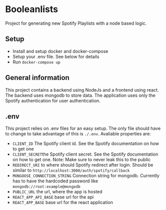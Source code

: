 Booleanlists
============

Project for generating new Spotify Playlists with a node based logic.

Setup
-----
- Install and setup docker and docker-compose
- Setup your .env file. See below for details
- Run `docker-compose up`

General information
-------------------
This project contains a backend using NodeJs and a frontend using react. The backend uses mongodb to store data. The application uses only the Spotify authentication for user authentication.

.env
----
This project relies on .env files for an easy setup. The only file should have to change to take advantage of this is `./.env`. Avaliable properties are:
- `CLIENT_ID` The Spotify client id. See the Spotify documentation on how to get one
- `CLIENT_SECRET`the Spotify client secret. See the Spotify documentation on how to get one. Note: Make sure to never leak this to the public
- `REDIRECT_URI` to where should Spotify redirect after login. Should be similar to  `http://localhost:3000/auth/spotify/callback`
- `MONGOOSE_CONNECTION_STRING` Connection string for mongodb. Currently has to have the hardcoded password like `mongodb://root:example@mongodb`
- `PUBLIC_URL` the url, where the app is hosted
- `REACT_APP_API_BASE` base url for the api
- `REACT_APP_BASE` base url for the react application
